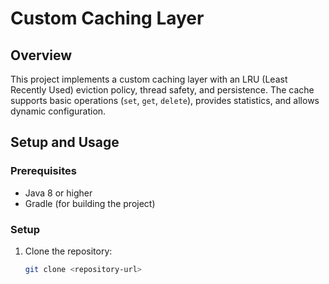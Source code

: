 
# Custom Caching Layer

## Overview

This project implements a custom caching layer with an LRU (Least Recently Used) eviction policy, thread safety, and persistence. The cache supports basic operations (`set`, `get`, `delete`), provides statistics, and allows dynamic configuration.

## Setup and Usage

### Prerequisites

- Java 8 or higher
- Gradle (for building the project)

### Setup

1. Clone the repository:
   ```sh
   git clone <repository-url>
